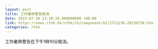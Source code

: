 ```yaml
---
layout: post
title: 工作暑熱警告取消
date: 2023-07-30 13:10:20.000000000 +08:00
link: https://news.rthk.hk/rthk/ch/component/k2/1711236-20230730.htm
categories: rthk
---
```


工作暑熱警告在下午1時10分取消。
